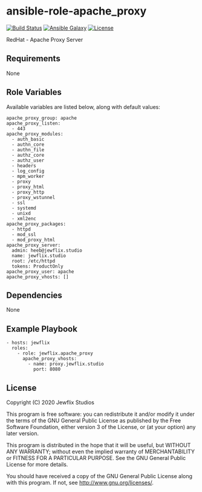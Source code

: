 # ansible-role-apache_proxy

[![Build Status](https://travis-ci.org/jewflix/ansible-role-apache_proxy.svg?branch=master)](https://travis-ci.org/jewflix/ansible-role-apache_proxy)
[![Ansible Galaxy](https://img.shields.io/badge/ansible--galaxy-apache_proxy-blue.svg?style=flat)](https://galaxy.ansible.com/jewflix/apache_proxy)
[![License](https://img.shields.io/badge/license-GPLv3-brightgreen.svg?style=flat)](COPYING)

RedHat - Apache Proxy Server

## Requirements

None

## Role Variables

Available variables are listed below, along with default values:

    apache_proxy_group: apache
    apache_proxy_listen:
      - 443
    apache_proxy_modules:
      - auth_basic
      - authn_core
      - authn_file
      - authz_core
      - authz_user
      - headers
      - log_config
      - mpm_worker
      - proxy
      - proxy_html
      - proxy_http
      - proxy_wstunnel
      - ssl
      - systemd
      - unixd
      - xml2enc
    apache_proxy_packages:
      - httpd
      - mod_ssl
      - mod_proxy_html
    apache_proxy_server:
      admin: heeb@jewflix.studio
      name: jewflix.studio
      root: /etc/httpd
      tokens: ProductOnly
    apache_proxy_user: apache
    apache_proxy_vhosts: []

## Dependencies

None

## Example Playbook

    - hosts: jewflix
      roles:
        - role: jewflix.apache_proxy
          apache_proxy_vhosts:
            - name: proxy.jewflix.studio
              port: 8080

## License

Copyright (C) 2020 Jewflix Studios

This program is free software: you can redistribute it and/or modify
it under the terms of the GNU General Public License as published by
the Free Software Foundation, either version 3 of the License, or
(at your option) any later version.

This program is distributed in the hope that it will be useful,
but WITHOUT ANY WARRANTY; without even the implied warranty of
MERCHANTABILITY or FITNESS FOR A PARTICULAR PURPOSE. See the
GNU General Public License for more details.

You should have received a copy of the GNU General Public License
along with this program. If not, see <http://www.gnu.org/licenses/>.

